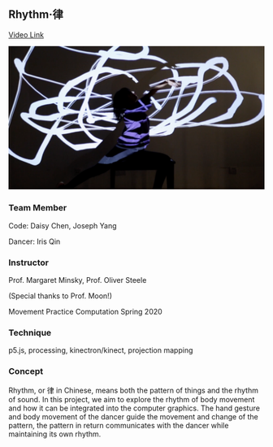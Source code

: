 ## Rhythm·律

[Video Link](https://vimeo.com/418311690)

![img](ink.png)

### Team Member
Code: Daisy Chen, Joseph Yang

Dancer: Iris Qin

### Instructor
Prof. Margaret Minsky, Prof. Oliver Steele

(Special thanks to Prof. Moon!)

Movement Practice Computation Spring 2020

### Technique
p5.js, processing, kinectron/kinect, projection mapping

### Concept
Rhythm, or 律 in Chinese, means both the pattern of things and the rhythm of sound. In this project, we aim to explore the rhythm of body movement and how it can be integrated into the computer graphics. The hand gesture and body movement of the dancer guide the movement and change of the pattern, the pattern in return communicates with the dancer while maintaining its own rhythm.

